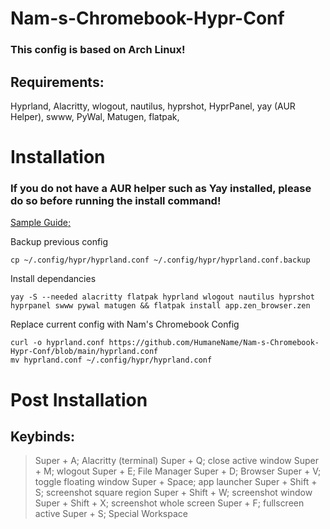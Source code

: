 # Nam-s-Chromebook-Hypr-Conf
### This config is based on Arch Linux!

## Requirements:
  Hyprland,
  Alacritty,
  wlogout,
  nautilus,
  hyprshot,
  HyprPanel,
  yay (AUR Helper),
  swww,
  PyWal,
  Matugen,
  flatpak,

  # Installation

### If you do not have a AUR helper such as Yay installed, please do so before running the install command!
[Sample Guide;](https://itsfoss.com/install-yay-arch-linux/)

Backup previous config
```
cp ~/.config/hypr/hyprland.conf ~/.config/hypr/hyprland.conf.backup
```

Install dependancies
```
yay -S --needed alacritty flatpak hyprland wlogout nautilus hyprshot hyprpanel swww pywal matugen && flatpak install app.zen_browser.zen
```

Replace current config with Nam's Chromebook Config
```
curl -o hyprland.conf https://github.com/HumaneName/Nam-s-Chromebook-Hypr-Conf/blob/main/hyprland.conf
mv hyprland.conf ~/.config/hypr/hyprland.conf
```

# Post Installation

## Keybinds:
> Super + A; Alacritty (terminal)
> Super + Q; close active window
> Super + M; wlogout
> Super + E; File Manager
> Super + D; Browser
> Super + V; toggle floating window
> Super + Space; app launcher
> Super + Shift + S; screenshot square region
> Super + Shift + W; screenshot window
> Super + Shift + X; screenshot whole screen
> Super + F; fullscreen active
> Super + S; Special Workspace
